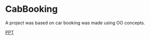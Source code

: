# CabBooking

A project was based on car booking was made using OO concepts.



[PPT](https://docs.google.com/presentation/d/1vu2GCzoNfDmcSwzyPF_jWV_OEyYVBBrH/edit?usp=sharing&ouid=110458962358924120983&rtpof=true&sd=true)
